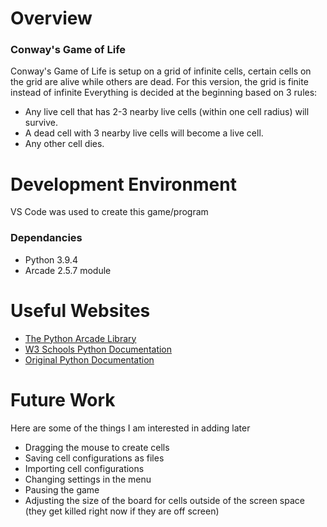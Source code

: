 # Overview

### Conway's Game of Life
Conway's Game of Life is setup on a grid of infinite cells, certain cells on the grid are alive
while others are dead. 
For this version, the grid is finite instead of infinite
Everything is decided at the beginning based on 3 rules:
* Any live cell that has 2-3 nearby live cells (within one cell radius) will survive.
* A dead cell with 3 nearby live cells will become a live cell.
* Any other cell dies.

# Development Environment
VS Code was used to create this game/program

### Dependancies
* Python 3.9.4
* Arcade 2.5.7 module

# Useful Websites
* [The Python Arcade Library](https://api.arcade.academy/en/latest/)
* [W3 Schools Python Documentation](https://www.w3schools.com/python/default.asp)
* [Original Python Documentation](https://docs.python.org/3/)

# Future Work
Here are some of the things I am interested in adding later
* Dragging the mouse to create cells
* Saving cell configurations as files
* Importing cell configurations
* Changing settings in the menu
* Pausing the game
* Adjusting the size of the board for cells outside of the screen space (they get killed right now if they are off screen)





















<!-- Old version of the readme 

# Conway's Game of Life
Conway's Game of Life is setup on a grid of infinite cells, certain cells on the grid are alive
while others are dead. Everything is decided at the beginning based on 3 rules:
* Any live cell that has 2-3 nearby (within one cell radius) live cells will survive.
* A dead cell with 3 nearby live cells will become a live cell.
* Any other cell dies.

## Getting Started
---
Make sure you have Python 3.8.0 or newer, arcade 2.5.7 or newer
and running on your machine. You can install arcade by opening a terminal 
and running the following command.
```
python3 -m pip install arcade
```
After you've installed the required libraries, open a terminal and browse to the 
project's root folder. Start the program by running either of these commands (depending 
on your python installation)
```
python3 game_of_life
python game_of_life
```
You can also run the program from an IDE like Visual Studio Code. Start your IDE 
and open the project folder. Select the main module inside the lightbike folder and 
click the "run" icon.

## Project Structure
---
The project files and folders are organized as follows:
```
root                    (project root folder)
+-- game_of_life        (src code files - game_of_life)
  +-- data              (program data files)
    +-- __init__.py
    +-- board.py
    +-- constants.py
    +-- game_creation_view.py
    +-- game_view.py
  +-- __init__.py       (python package file)
  +-- __main__.py       (entry point for program)
+-- LICENSE             (license file)
+-- README.md           (general info)
```

## Required Technologies
---
* Python 3.8.0 or later
* arcade 2.5.7 or later

## Author
---
* Ethan Charles: ethan.charles02@gmail.com -->